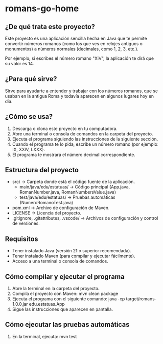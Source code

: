 # romans-go-home

¿De qué trata este proyecto?
----------------------------
Este proyecto es una aplicación sencilla hecha en Java que te permite convertir números romanos (como los que ves en relojes antiguos o monumentos) a números normales (decimales, como 1, 2, 3, etc.).

Por ejemplo, si escribes el número romano "XIV", la aplicación te dirá que su valor es 14.

¿Para qué sirve?
----------------
Sirve para ayudarte a entender y trabajar con los números romanos, que se usaban en la antigua Roma y todavía aparecen en algunos lugares hoy en día.

¿Cómo se usa?
-------------
1. Descarga o clona este proyecto en tu computadora.
2. Abre una terminal o consola de comandos en la carpeta del proyecto.
3. Ejecuta el programa siguiendo las instrucciones de la siguiente sección.
4. Cuando el programa te lo pida, escribe un número romano (por ejemplo: IX, XXIV, LXXX).
5. El programa te mostrará el número decimal correspondiente.

Estructura del proyecto
-----------------------
- src/             → Carpeta donde está el código fuente de la aplicación.
    - main/java/edu/estatuas/ → Código principal (App.java, RomanNumber.java, RomanNumbersValue.java)
    - test/java/edu/estatuas/ → Pruebas automáticas (NumeroRomanoTest.java)
- pom.xml          → Archivo de configuración de Maven.
- LICENSE          → Licencia del proyecto.
- .gitignore, .gitattributes, .vscode/ → Archivos de configuración y control de versiones.

Requisitos
----------
- Tener instalado Java (versión 21 o superior recomendada).
- Tener instalado Maven (para compilar y ejecutar fácilmente).
- Acceso a una terminal o consola de comandos.

Cómo compilar y ejecutar el programa
------------------------------------
1. Abre la terminal en la carpeta del proyecto.
2. Compila el proyecto con Maven:
   mvn clean package
3. Ejecuta el programa con el siguiente comando:
   java -cp target/romans-1.0.0.jar edu.estatuas.App
4. Sigue las instrucciones que aparecen en pantalla.

Cómo ejecutar las pruebas automáticas
-------------------------------------
1. En la terminal, ejecuta:
   mvn test


